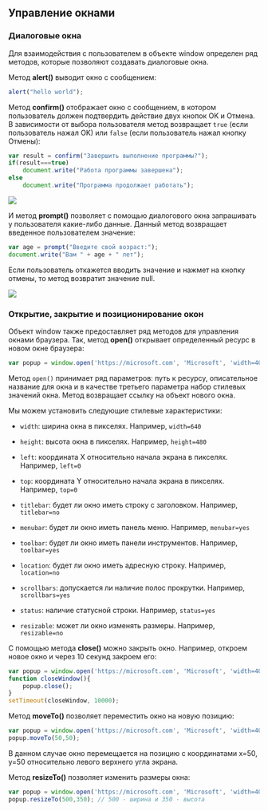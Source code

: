 ## Управление окнами

### Диалоговые окна

Для взаимодействия с пользователем в объекте window определен ряд методов, которые позволяют создавать диалоговые окна.

Метод **alert()** выводит окно с сообщением:

```js
alert("hello world");
```

Метод **confirm()** отображает окно с сообщением, в котором пользователь должен подтвердить действие двух кнопок OK и Отмена. 
В зависимости от выбора пользователя метод возвращает `true` (если пользователь нажал OK) или `false` 
 (если пользователь нажал кнопку Отмены):

```js
var result = confirm("Завершить выполнение программы?");
if(result===true)
    document.write("Работа программы завершена");
else
    document.write("Программа продолжает работать");
```

![](https://metanit.com/web/javascript/pics/confirm.png)

И метод **prompt()** позволяет с помощью диалогового окна запрашивать у пользователя какие-либо данные. Данный метод 
возвращает введенное пользователем значение:

```js
var age = prompt("Введите свой возраст:");
document.write("Вам " + age + " лет");
```

Если пользователь откажется вводить значение и нажмет на кнопку отмены, то метод возвратит значение null.

![](https://metanit.com/web/javascript/pics/prompt.png)

### Открытие, закрытие и позиционирование окон

Объект window также предоставляет ряд методов для управления окнами браузера. Так, метод **open()** открывает определенный ресурс 
в новом окне браузера:

```js
var popup = window.open('https://microsoft.com', 'Microsoft', 'width=400, height=400, resizable=yes');
```

Метод `open()` принимает ряд параметров: путь к ресурсу, описательное название для окна и в качестве третьего параметра набор стилевых значений окна. 
Метод возвращает ссылку на объект нового окна.

Мы можем установить следующие стилевые характеристики:

- `width`: ширина окна в пикселях. Например, `width=640`

- `height`: высота окна в пикселях. Например, `height=480`

- `left`: координата X относительно начала экрана в пикселях. Например, `left=0`

- `top`: координата Y относительно начала экрана в пикселях. Например, `top=0`

- `titlebar`: будет ли окно иметь строку с заголовком. Например, `titlebar=no`

- `menubar`: будет ли окно иметь панель меню. Например, `menubar=yes`

- `toolbar`: будет ли окно иметь панели инструментов. Например, `toolbar=yes`

- `location`: будет ли окно иметь адресную строку. Например, `location=no`

- `scrollbars`: допускается ли наличие полос прокрутки. Например, `scrollbars=yes`

- `status`: наличие статусной строки. Например, `status=yes`

- `resizable`: может ли окно изменять размеры. Например, `resizable=no`

С помощью метода **close()** можно закрыть окно. Например, откроем новое окно и через 10 секунд закроем его:

```js
var popup = window.open('https://microsoft.com', 'Microsoft', 'width=400, height=400, resizable=yes');
function closeWindow(){
    popup.close();
}
setTimeout(closeWindow, 10000);
```

Метод **moveTo()** позволяет переместить окно на новую позицию:

```js
var popup = window.open('https://microsoft.com', 'Microsoft', 'width=400, height=400, resizable=yes');
popup.moveTo(50,50);
```

В данном случае окно перемещается на позицию с координатами x=50, y=50 относительно левого верхнего угла экрана.

Метод **resizeTo()** позволяет изменить размеры окна:

```js
var popup = window.open('https://microsoft.com', 'Microsoft', 'width=400, height=400, resizable=yes');
popup.resizeTo(500,350); // 500 - ширина и 350 - высота
```

